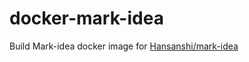 # docker-mark-idea

Build Mark-idea docker image for [Hansanshi/mark-idea](https://github.com/Hansanshi/mark-idea)
